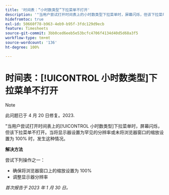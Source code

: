 ```yaml
---
title: '时间表：“小时数类型”下拉菜单不打开'
description: '"当用户尝试打开时间表上的小时数类型下拉菜单时，屏幕闪烁，但该下拉菜单不打开。当将显示器设置为罕见的分辨率或未将浏览器窗口的缩放设置为 100% 时，发生这种情况。'
hidefromtoc: true
exl-id: 50660f78-b963-4eb9-b95f-3fdc129d9ecb
feature: Timesheets
source-git-commit: 3bb0ced6eeb5e53bcfc4706f4134d40d5d68a3f5
workflow-type: tm+mt
source-wordcount: '136'
ht-degree: 100%

---
```


# 时间表：[!UICONTROL 小时数类型]下拉菜单不打开

>[!NOTE]
>
>此问题已于 4 月 20 日修复。2023.

&quot;当用户尝试打开时间表上的[!UICONTROL 小时数类型]下拉菜单时，屏幕闪烁，但该下拉菜单不打开。当将显示器设置为罕见的分辨率或未将浏览器窗口的缩放设置为 100% 时，发生这种情况。

**解决方法**

尝试下列操作之一：

* 确保将浏览器窗口上的缩放设置为 100%
* 调整显示器分辨率

_首次报告于 2023 年 1 月 30 日。_
